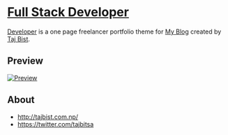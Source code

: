 # [Full Stack Developer](http://tajbist.com.np/)

[Developer](http://tajbist.com.np/) is a one page freelancer portfolio theme for [My Blog](http://tajbist.com.np/) created by [Taj Bist](http://tajbist.com.np/). 

## Preview

[![ Preview](https://startbootstrap.com/assets/img/templates/freelancer.jpg)](http://tajbist.com.np/)

 
 
## About


* http://tajbist.com.np/
* https://twitter.com/tajbitsa
